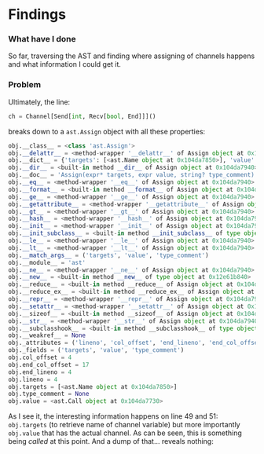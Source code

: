 # Findings

### What have I done

So far, traversing the AST and finding where assigning of channels happens and what information I could get it.

### Problem

Ultimately, the line:
```py
ch = Channel[Send[int, Recv[bool, End]]]()
```
breaks down to a `ast.Assign` object with all these properties:

```py
obj.__class__ = <class 'ast.Assign'>
obj.__delattr__ = <method-wrapper '__delattr__' of Assign object at 0x104da7940>
obj.__dict__ = {'targets': [<ast.Name object at 0x104da7850>], 'value': <ast.Call object at 0x104da7730>, 'type_comment': None, 'lineno': 4, 'col_offset': 4, 'end_lineno': 4, 'end_col_offset': 17}
obj.__dir__ = <built-in method __dir__ of Assign object at 0x104da7940>
obj.__doc__ = 'Assign(expr* targets, expr value, string? type_comment)'
obj.__eq__ = <method-wrapper '__eq__' of Assign object at 0x104da7940>
obj.__format__ = <built-in method __format__ of Assign object at 0x104da7940>
obj.__ge__ = <method-wrapper '__ge__' of Assign object at 0x104da7940>
obj.__getattribute__ = <method-wrapper '__getattribute__' of Assign object at 0x104da7940>
obj.__gt__ = <method-wrapper '__gt__' of Assign object at 0x104da7940>
obj.__hash__ = <method-wrapper '__hash__' of Assign object at 0x104da7940>
obj.__init__ = <method-wrapper '__init__' of Assign object at 0x104da7940>
obj.__init_subclass__ = <built-in method __init_subclass__ of type object at 0x12e626220>
obj.__le__ = <method-wrapper '__le__' of Assign object at 0x104da7940>
obj.__lt__ = <method-wrapper '__lt__' of Assign object at 0x104da7940>
obj.__match_args__ = ('targets', 'value', 'type_comment')
obj.__module__ = 'ast'
obj.__ne__ = <method-wrapper '__ne__' of Assign object at 0x104da7940>
obj.__new__ = <built-in method __new__ of type object at 0x12e61b840>
obj.__reduce__ = <built-in method __reduce__ of Assign object at 0x104da7940>
obj.__reduce_ex__ = <built-in method __reduce_ex__ of Assign object at 0x104da7940>
obj.__repr__ = <method-wrapper '__repr__' of Assign object at 0x104da7940>
obj.__setattr__ = <method-wrapper '__setattr__' of Assign object at 0x104da7940>
obj.__sizeof__ = <built-in method __sizeof__ of Assign object at 0x104da7940>
obj.__str__ = <method-wrapper '__str__' of Assign object at 0x104da7940>
obj.__subclasshook__ = <built-in method __subclasshook__ of type object at 0x12e626220>
obj.__weakref__ = None
obj._attributes = ('lineno', 'col_offset', 'end_lineno', 'end_col_offset')
obj._fields = ('targets', 'value', 'type_comment')
obj.col_offset = 4
obj.end_col_offset = 17
obj.end_lineno = 4
obj.lineno = 4
obj.targets = [<ast.Name object at 0x104da7850>]
obj.type_comment = None
obj.value = <ast.Call object at 0x104da7730>
```

As I see it, the interesting information happens on line 49 and 51: `obj.targets` (to retrieve name of channel variable) but more importantly `obj.value` that has the actual channel. As can be seen, this is something being *called* at this point. And a dump of that... reveals nothing:

```


